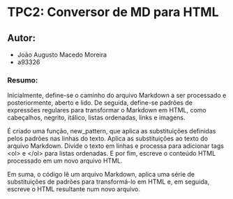 # TPC2: Conversor de MD para HTML

## Autor:
* João Augusto Macedo Moreira
* a93326

### Resumo:

Inicialmente, define-se o caminho do arquivo Markdown a ser processado e posteriormente, aberto e lido. De seguida, define-se padrões de expressões regulares para transformar o Markdown em HTML, como cabeçalhos, negrito, itálico, listas ordenadas, links e imagens.
    
É criado uma função, new_pattern, que aplica as substituições definidas pelos padrões nas linhas do texto. Aplica as substituições ao texto do arquivo Markdown. Divide o texto em linhas e processa para adicionar tags \<ol> e \</ol> para listas ordenadas. E por fim, escreve o conteúdo HTML processado em um novo arquivo HTML.

Em suma, o código lê um arquivo Markdown, aplica uma série de substituições de padrões para transformá-lo em HTML e, em seguida, escreve o HTML resultante num novo arquivo.
